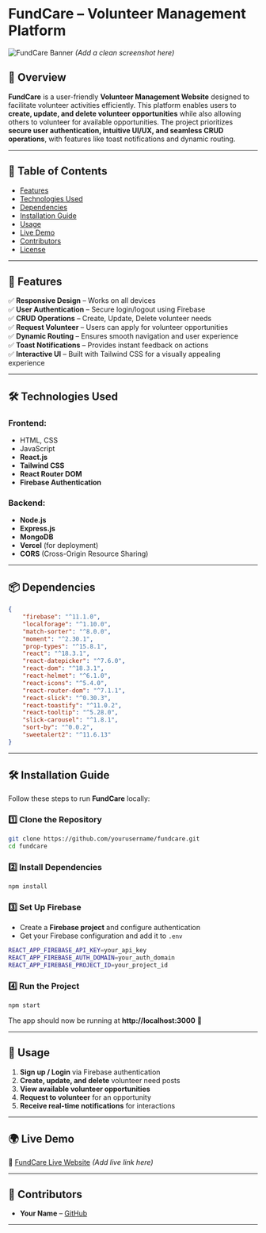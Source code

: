 # FundCare – Volunteer Management Platform  

![FundCare Banner](#) *(Add a clean screenshot here)*  

## 📌 Overview  
**FundCare** is a user-friendly **Volunteer Management Website** designed to facilitate volunteer activities efficiently. This platform enables users to **create, update, and delete volunteer opportunities** while also allowing others to volunteer for available opportunities. The project prioritizes **secure user authentication, intuitive UI/UX, and seamless CRUD operations**, with features like toast notifications and dynamic routing.  

---

## 📜 Table of Contents  
- [Features](#features)  
- [Technologies Used](#technologies-used)  
- [Dependencies](#dependencies)  
- [Installation Guide](#installation-guide)  
- [Usage](#usage)  
- [Live Demo](#live-demo)  
- [Contributors](#contributors)  
- [License](#license)  

---

## 🚀 Features  
✅ **Responsive Design** – Works on all devices  
✅ **User Authentication** – Secure login/logout using Firebase  
✅ **CRUD Operations** – Create, Update, Delete volunteer needs  
✅ **Request Volunteer** – Users can apply for volunteer opportunities  
✅ **Dynamic Routing** – Ensures smooth navigation and user experience  
✅ **Toast Notifications** – Provides instant feedback on actions  
✅ **Interactive UI** – Built with Tailwind CSS for a visually appealing experience  

---

## 🛠 Technologies Used  

### **Frontend:**  
- HTML, CSS  
- JavaScript  
- **React.js**  
- **Tailwind CSS**  
- **React Router DOM**  
- **Firebase Authentication**  

### **Backend:**  
- **Node.js**  
- **Express.js**  
- **MongoDB**  
- **Vercel** (for deployment)  
- **CORS** (Cross-Origin Resource Sharing)  

---

## 📦 Dependencies  

```json
{
    "firebase": "^11.1.0",
    "localforage": "^1.10.0",
    "match-sorter": "^8.0.0",
    "moment": "^2.30.1",
    "prop-types": "^15.8.1",
    "react": "^18.3.1",
    "react-datepicker": "^7.6.0",
    "react-dom": "^18.3.1",
    "react-helmet": "^6.1.0",
    "react-icons": "^5.4.0",
    "react-router-dom": "^7.1.1",
    "react-slick": "^0.30.3",
    "react-toastify": "^11.0.2",
    "react-tooltip": "^5.28.0",
    "slick-carousel": "^1.8.1",
    "sort-by": "^0.0.2",
    "sweetalert2": "^11.6.13"
}
```

---

## 🛠 Installation Guide  

Follow these steps to run **FundCare** locally:

### 1️⃣ **Clone the Repository**  
```sh
git clone https://github.com/yourusername/fundcare.git
cd fundcare
```

### 2️⃣ **Install Dependencies**  
```sh
npm install
```

### 3️⃣ **Set Up Firebase**  
- Create a **Firebase project** and configure authentication  
- Get your Firebase configuration and add it to `.env`  
```sh
REACT_APP_FIREBASE_API_KEY=your_api_key
REACT_APP_FIREBASE_AUTH_DOMAIN=your_auth_domain
REACT_APP_FIREBASE_PROJECT_ID=your_project_id
```

### 4️⃣ **Run the Project**  
```sh
npm start
```

The app should now be running at **http://localhost:3000** 🎉  

---

## 📌 Usage  

1. **Sign up / Login** via Firebase authentication  
2. **Create, update, and delete** volunteer need posts  
3. **View available volunteer opportunities**  
4. **Request to volunteer** for an opportunity  
5. **Receive real-time notifications** for interactions  

---

## 🌍 Live Demo  
🔗 [FundCare Live Website](#) *(Add live link here)*  

---

## 👥 Contributors  
- **Your Name** – [GitHub](https://github.com/yourusername)  

---





